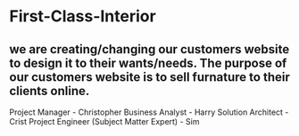 # First-Class-Interior 

we are creating/changing our customers website to design it to their wants/needs.
The purpose of our customers website is to sell furnature to their clients online.
-
Project Manager - Christopher
Business Analyst - Harry
Solution Architect - Crist
Project Engineer (Subject Matter Expert) - Sim


